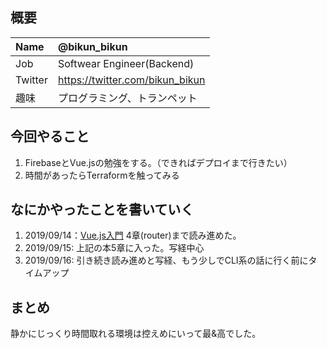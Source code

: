 ## 概要

| Name | @bikun_bikun |
|:-----------|:------------|
| Job | Softwear Engineer(Backend) |
| Twitter | https://twitter.com/bikun_bikun |
| 趣味 | プログラミング、トランペット |

## 今回やること
1. FirebaseとVue.jsの勉強をする。（できればデプロイまで行きたい）
2. 時間があったらTerraformを触ってみる

## なにかやったことを書いていく

1. 2019/09/14：[Vue.js入門](https://amzn.to/2USweiR) 4章(router)まで読み進めた。
2. 2019/09/15: 上記の本5章に入った。写経中心
3. 2019/09/16: 引き続き読み進めと写経、もう少しでCLI系の話に行く前にタイムアップ

## まとめ

静かにじっくり時間取れる環境は控えめにいって最&高でした。